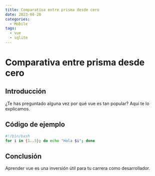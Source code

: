 ```yaml
---
title: Comparativa entre prisma desde cero
date: 2023-08-20
categories:
  - Mobile
tags:
  - vue
  - sqlite
---
```


# Comparativa entre prisma desde cero

## Introducción

¿Te has preguntado alguna vez por qué vue es tan popular? Aquí te lo explicamos.

## Código de ejemplo

```bash
#!/bin/bash
for i in {1..5}; do echo "Hola $i"; done
```

## Conclusión

Aprender vue es una inversión útil para tu carrera como desarrollador.